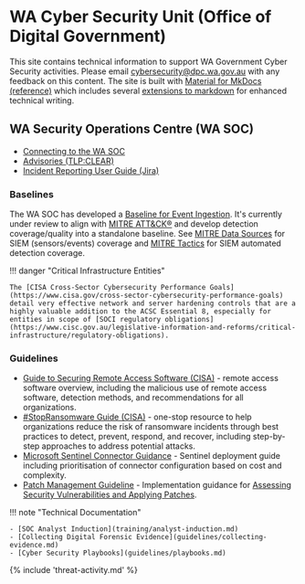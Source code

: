 # WA Cyber Security Unit (Office of Digital Government)

This site contains technical information to support WA Government Cyber Security activities. Please email [cybersecurity@dpc.wa.gov.au](mailto:cybersecurity@dpc.wa.gov.au) with any feedback on this content. The site is built with [Material for MkDocs (reference)](https://squidfunk.github.io/mkdocs-material/reference/) which includes several [extensions to markdown](https://squidfunk.github.io/mkdocs-material/setup/extensions/) for enhanced technical writing.

## WA Security Operations Centre (WA SOC)

- [Connecting to the WA SOC](onboarding.md)
- [Advisories (TLP:CLEAR)](advisories.md)
- [Incident Reporting User Guide (Jira)](guidelines/incident-reporting.md)

### Baselines

The WA SOC has developed a [Baseline for Event Ingestion](baselines/data-sources.md). It's currently under review to align with [MITRE ATT&CK®](https://attack.mitre.org) and develop detection coverage/quality into a standalone baseline. See [MITRE Data Sources](https://attack.mitre.org/datasources/) for SIEM (sensors/events) coverage and [MITRE Tactics](https://attack.mitre.org/tactics/enterprise/) for SIEM automated detection coverage.

!!! danger "Critical Infrastructure Entities"

    The [CISA Cross-Sector Cybersecurity Performance Goals](https://www.cisa.gov/cross-sector-cybersecurity-performance-goals) detail very effective network and server hardening controls that are a highly valuable addition to the ACSC Essential 8, especially for entities in scope of [SOCI regulatory obligations](https://www.cisc.gov.au/legislative-information-and-reforms/critical-infrastructure/regulatory-obligations).

### Guidelines

- [Guide to Securing Remote Access Software (CISA)](https://www.cisa.gov/resources-tools/resources/guide-securing-remote-access-software) - remote access software overview, including the malicious use of remote access software, detection methods, and recommendations for all organizations.
- [#StopRansomware Guide (CISA)](https://www.cisa.gov/resources-tools/resources/stopransomware-guide) - one-stop resource to help organizations reduce the risk of ransomware incidents through best practices to detect, prevent, respond, and recover, including step-by-step approaches to address potential attacks.
- [Microsoft Sentinel Connector Guidance](onboarding/sentinel-guidance.md) - Sentinel deployment guide including prioritisation of connector configuration based on cost and complexity.
- [Patch Management Guideline](guidelines/patch-management.md) - Implementation guidance for [Assessing Security Vulnerabilities and Applying Patches](https://www.cyber.gov.au/resources-business-and-government/maintaining-devices-and-systems/system-hardening-and-administration/system-administration/assessing-security-vulnerabilities-and-applying-patches).

!!! note "Technical Documentation"

    - [SOC Analyst Induction](training/analyst-induction.md)
    - [Collecting Digital Forensic Evidence](guidelines/collecting-evidence.md)
    - [Cyber Security Playbooks](guidelines/playbooks.md)

{% include 'threat-activity.md' %}

<script>
    if (window.location.hash && window.location.hash[1] === "/") {
        var location_parts = window.location.hash.slice(1).split("?id=");
        window.location.hash = '';
        if (location_parts[1]) {
            window.location.hash = location_parts[1];
        }
        window.location.pathname = window.location.pathname + location_parts[0].replace(".md", "");
    }
</script>
